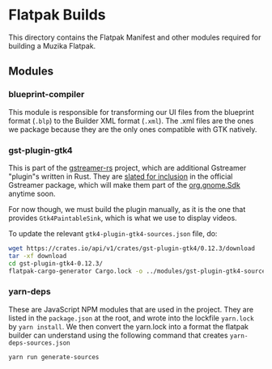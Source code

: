 # Flatpak Builds

This directory contains the Flatpak Manifest and other modules required for
building a Muzika Flatpak.

## Modules

### blueprint-compiler

This module is responsible for transforming our UI files from the blueprint
format (`.blp`) to the Builder XML format (`.xml`). The .xml files are the ones
we package because they are the only ones compatible with GTK natively.

### gst-plugin-gtk4

This is part of the
[gstreamer-rs](https://gitlab.freedesktop.org/gstreamer/gst-plugins-rs) project,
which are additional Gstreamer "plugin"s written in Rust. They are
[slated for inclusion]() in the official Gstreamer package, which will make them
part of the [org.gnome.Sdk]() anytime soon.

For now though, we must build the plugin manually, as it is the one that
provides `Gtk4PaintableSink`, which is what we use to display videos.

To update the relevant `gtk4-plugin-gtk4-sources.json` file, do:

```sh
wget https://crates.io/api/v1/crates/gst-plugin-gtk4/0.12.3/download
tar -xf download
cd gst-plugin-gtk4-0.12.3/
flatpak-cargo-generator Cargo.lock -o ../modules/gst-plugin-gtk4-sources.json
```

### yarn-deps

These are JavaScript NPM modules that are used in the project. They are listed
in the `package.json` at the root, and wrote into the lockfile `yarn.lock` by
`yarn install`. We then convert the yarn.lock into a format the flatpak builder
can understand using the following command that creates `yarn-deps-sources.json`

```sh
yarn run generate-sources
```
